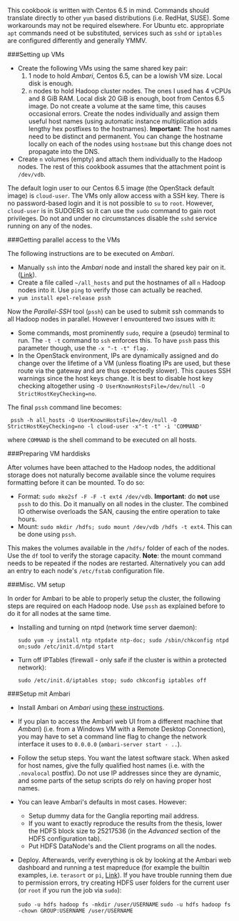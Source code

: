 
This cookbook is written with Centos 6.5 in mind. Commands should translate directly to other `yum` based distributions (i.e. RedHat, SUSE). Some workarounds may not be required elsewhere. For Ubuntu etc. appropriate `apt` commands need ot be substituted, services such as `sshd` or `iptables` are configured differently and generally YMMV. 

###Setting up VMs

- Create the following VMs using the same shared key pair:
  1. 1 node to hold _Ambari_, Centos 6.5, can be a lowish VM size. Local disk is enough.
  2. `n` nodes to hold Hadoop cluster nodes. The ones I used has 4 vCPUs and 8 GiB RAM. Local disk 20 GiB is enough, boot from Centos 6.5 image. Do not create a volume at the same time, this causes occasional errors. Create the nodes individually and assign them useful host names (using automatic instance multiplication adds lengthy hex postfixes to the hostnames). __Important__: The host names need to be distinct and permanent. You can change the hostname locally on each of the nodes using `hostname` but this change does not propagate into the DNS.
- Create `n` volumes (empty) and attach them individually to the Hadoop nodes. The rest of this cookbook assumes that the attachment point is `/dev/vdb`.

The default login user to our Centos 6.5 image (the OpenStack default image) is `cloud-user`. The VMs only allow access with a SSH key. There is no password-based login and it is not possible to `su` to `root`. However, `cloud-user` is in SUDOERS so it can use the `sudo` command to gain root privileges. Do not and under no circumstances disable the `sshd` service running on any of the nodes.

###Getting parallel access to the VMs

The following instructions are to be executed on _Ambari_.

 - Manually `ssh` into the _Ambari_ node and install the shared key pair on it. ([Link](http://askubuntu.com/questions/15378/how-do-i-install-a-ssh-private-key-generated-by-puttygen)).  
 - Create a file called `~/all_hosts` and put the hostnames of all `n` Hadoop nodes into it. Use `ping` to verify those can actually be reached.
 - `yum install epel-release pssh`
 
Now the _Parallel-SSH_ tool (`pssh`) can be used to submit ssh commands to all Hadoop nodes in parallel. However I envountered two issues with it:

 - Some commands, most prominently `sudo`, require a (pseudo) terminal to run. The `-t -t` command to `ssh` enforces this. To have `pssh` pass this parameter though, use the `-x "-t -t" flag.`
 - In the OpenStack environment, IPs are dynamically assigned and do change over the lifetime of a VM (unless floating IPs are used, but these route via the gateway and are thus expectedly slower). This causes SSH warnings since the host keys change. It is best to disable host key checking altogether using `-O UserKnownHostsFile=/dev/null -O StrictHostKeyChecking=no`.

The final `pssh` command line becomes:

     pssh -h all_hosts -O UserKnownHostsFile=/dev/null -O StrictHostKeyChecking=no -l cloud-user -x"-t -t" -i 'COMMAND'

where `COMMAND` is the shell command to be executed on all hosts. 

###Preparing VM harddisks

After volumes have been attached to the Hadoop nodes, the additional storage does not naturally become available since the volume requires formatting before it can be mounted. To do so:
 
 - Format: `sudo mke2sf -F -F -t ext4 /dev/vdb`. __Important__: do __not__ use `pssh` to do this. Do it manually on all nodes in the cluster. The combined IO otherwise overloads the SAN, causing the entire operation to take hours.
 - Mount: `sudo mkdir /hdfs; sudo mount /dev/vdb /hdfs -t ext4`. This can be done using `pssh`.

This makes the volumes available in the `/hdfs/` folder of each of the nodes. Use the `df` tool to verify the storage capacity. __Note__: the mount command needs to be repeated if the nodes are restarted. Alternatively you can add an entry to each node's `/etc/fstab` configuration file.

###Misc. VM setup

In order for Ambari to be able to properly setup the cluster, the following steps are required on each Hadoop node. Use `pssh` as explained before to do it for all nodes at the same time.

 - Installing and turning on ntpd (network time server daemon):
 
     `sudo yum -y install ntp ntpdate ntp-doc; sudo /sbin/chkconfig ntpd on;sudo /etc/init.d/ntpd start`

 - Turn off IPTables (firewall - only safe if the cluster is within a protected network): 
 
     `sudo /etc/init.d/iptables stop; sudo chkconfig iptables off`

###Setup mit Ambari

 - Install Ambari on _Ambari_ using [these instructions](https://cwiki.apache.org/confluence/display/AMBARI/Install+Ambari+1.7.0+from+Public+Repositories).
 - If you plan to access the Ambari web UI from a different machine that _Ambari_) (i.e. from a Windows VM with a Remote Desktop Connection), you may have to set a command line flag to change the network interface it uses to `0.0.0.0` (`ambari-server start - ..`).
 - Follow the setup steps. You want the latest software stack. When asked for host names, give the fully qualified host names (i.e. with the `.novalocal` postfix). Do not use IP addresses since they are dynamic, and some parts of the setup scripts do rely on having proper host names.
 - You can leave Ambari's defaults in most cases. However: 
    - Setup dummy data for the Ganglia reporting mail address. 
    - If you want to exactly reproduce the results from the thesis, lower the HDFS block size to 25217536 (in the _Advanced_ section of the HDFS configuration tab).
    - Put HDFS DataNode's and the Client programs on all the nodes.
 - Deploy. Afterwards, verify everything is ok by looking at the Ambari web dashboard and running a test mapreduce (for example the builtin examples, i.e. `terasort` or `pi`, [Link](http://stackoverflow.com/questions/16312868/where-are-the-hadoop-examples-and-hadoop-test-jars-in-cdh4-2)). If you have trouble running them due to permission errors, try creating HDFS user folders for the current user (or `root` if you run the job via `sudo`):
 
      `sudo -u hdfs hadoop fs -mkdir /user/USERNAME`
      `sudo -u hdfs hadoop fs -chown GROUP:USERNAME /user/USERNAME`





